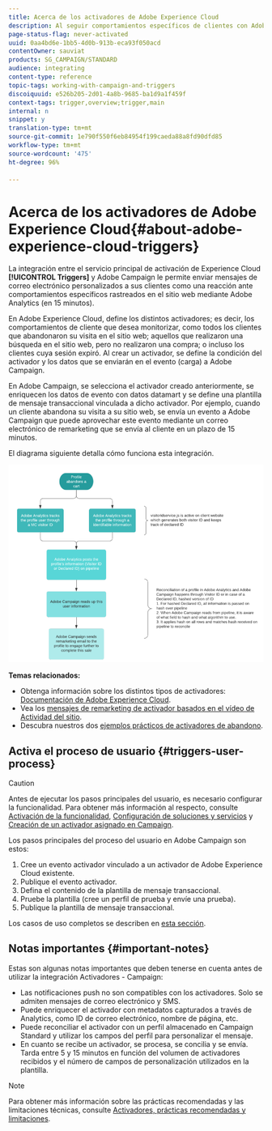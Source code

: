 ```yaml
---
title: Acerca de los activadores de Adobe Experience Cloud
description: Al seguir comportamientos específicos de clientes con Adobe Analytics, ahora puede enviar correos electrónicos personalizados a sus clientes en Adobe Campaign.
page-status-flag: never-activated
uuid: 0aa4bd6e-1bb5-4d0b-913b-eca93f050acd
contentOwner: sauviat
products: SG_CAMPAIGN/STANDARD
audience: integrating
content-type: reference
topic-tags: working-with-campaign-and-triggers
discoiquuid: e526b205-2d01-4a8b-9685-ba1d9a1f459f
context-tags: trigger,overview;trigger,main
internal: n
snippet: y
translation-type: tm+mt
source-git-commit: 1e790f550f6eb84954f199caeda88a8fd90dfd85
workflow-type: tm+mt
source-wordcount: '475'
ht-degree: 96%

---
```



# Acerca de los activadores de Adobe Experience Cloud{#about-adobe-experience-cloud-triggers}

La integración entre el servicio principal de activación de Experience Cloud **[!UICONTROL Triggers]** y Adobe Campaign le permite enviar mensajes de correo electrónico personalizados a sus clientes como una reacción ante comportamientos específicos rastreados en el sitio web mediante Adobe Analytics (en 15 minutos).

En Adobe Experience Cloud, define los distintos activadores; es decir, los comportamientos de cliente que desea monitorizar, como todos los clientes que abandonaron su visita en el sitio web; aquellos que realizaron una búsqueda en el sitio web, pero no realizaron una compra; o incluso los clientes cuya sesión expiró. Al crear un activador, se define la condición del activador y los datos que se enviarán en el evento (carga) a Adobe Campaign.

En Adobe Campaign, se selecciona el activador creado anteriormente, se enriquecen los datos de evento con datos datamart y se define una plantilla de mensaje transaccional vinculada a dicho activador. Por ejemplo, cuando un cliente abandona su visita a su sitio web, se envía un evento a Adobe Campaign que puede aprovechar este evento mediante un correo electrónico de remarketing que se envía al cliente en un plazo de 15 minutos.

El diagrama siguiente detalla cómo funciona esta integración.

![](assets/triggers_diagram.png)

**Temas relacionados:**

* Obtenga información sobre los distintos tipos de activadores: [Documentación de Adobe Experience Cloud](https://docs.adobe.com/content/help/en/core-services/interface/activation/triggers.html).
* Vea los [mensajes de remarketing de activador basados en el vídeo de Actividad del sitio](https://helpx.adobe.com/marketing-cloud/how-to/email-marketing.html#step-two).
* Descubra nuestros dos [ejemplos prácticos de activadores de abandono](../../integrating/using/abandonment-triggers-use-cases.md).

## Activa el proceso de usuario {#triggers-user-process}

>[!CAUTION]
>
>Antes de ejecutar los pasos principales del usuario, es necesario configurar la funcionalidad. Para obtener más información al respecto, consulte [Activación de la funcionalidad](../../integrating/using/configuring-triggers-in-experience-cloud.md#activating-the-functionality), [Configuración de soluciones y servicios](../../integrating/using/configuring-triggers-in-experience-cloud.md#configuring-solutions-and-services) y [Creación de un activador asignado en Campaign](../../integrating/using/using-triggers-in-campaign.md#creating-a-mapped-trigger-in-campaign).

Los pasos principales del proceso del usuario en Adobe Campaign son estos:

1. Cree un evento activador vinculado a un activador de Adobe Experience Cloud existente.
1. Publique el evento activador.
1. Defina el contenido de la plantilla de mensaje transaccional.
1. Pruebe la plantilla (cree un perfil de prueba y envíe una prueba).
1. Publique la plantilla de mensaje transaccional.

Los casos de uso completos se describen en [esta sección](../../integrating/using/abandonment-triggers-use-cases.md).

## Notas importantes {#important-notes}

Estas son algunas notas importantes que deben tenerse en cuenta antes de utilizar la integración Activadores - Campaign:

* Las notificaciones push no son compatibles con los activadores. Solo se admiten mensajes de correo electrónico y SMS.
* Puede enriquecer el activador con metadatos capturados a través de Analytics, como ID de correo electrónico, nombre de página, etc.
* Puede reconciliar el activador con un perfil almacenado en Campaign Standard y utilizar los campos del perfil para personalizar el mensaje.
* En cuanto se recibe un activador, se procesa, se concilia y se envía. Tarda entre 5 y 15 minutos en función del volumen de activadores recibidos y el número de campos de personalización utilizados en la plantilla.

>[!NOTE]
>
>Para obtener más información sobre las prácticas recomendadas y las limitaciones técnicas, consulte [Activadores, prácticas recomendadas y limitaciones](../../integrating/using/configuring-triggers-in-experience-cloud.md#triggers-best-practices-and-limitations).

